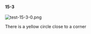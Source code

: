 #### 15-3
![test-15-3-0.png](https://github.com/lil-lab/nlvr/raw/master/nlvr/test/images/2/test-15-3-0.png "test-15-3-0.png")

There is a yellow circle close to a corner